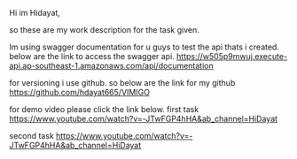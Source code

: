 Hi im Hidayat,

so these are my work description for the task given.

Im using swagger documentation for u guys to test the api thats i created. below are the link to access the swagger api.
https://w505p9mwuj.execute-api.ap-southeast-1.amazonaws.com/api/documentation

for versioning i use github. so below are the link for my github
https://github.com/hdayat665/VIMIGO


for demo video please click the link below.
first task
https://www.youtube.com/watch?v=-JTwFGP4hHA&ab_channel=HiDayat

second task
https://www.youtube.com/watch?v=-JTwFGP4hHA&ab_channel=HiDayat
